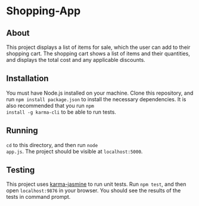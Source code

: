 # Shopping-App

## About
This project displays a list of items for sale, which the user can add to their shopping cart. The shopping cart shows a list of items and their quantities, and displays the total cost and any applicable discounts. 

## Installation
You must have Node.js installed on your machine. Clone this repository, and run <code>npm install package.json</code> to install the necessary dependencies. It is also recommended that you run <code>npm install -g karma-cli</code> to be able to run tests. 

## Running 
<code>cd</code> to this directory, and then run <code>node app.js</code>. The project should be visible at <code>localhost:5000</code>.

## Testing
This project uses [karma-jasmine](https://github.com/karma-runner/karma-jasmine) to run unit tests. Run <code>npm test</code>, and then open <code>localhost:9876</code> in your browser. You should see the results of the tests in command prompt.
